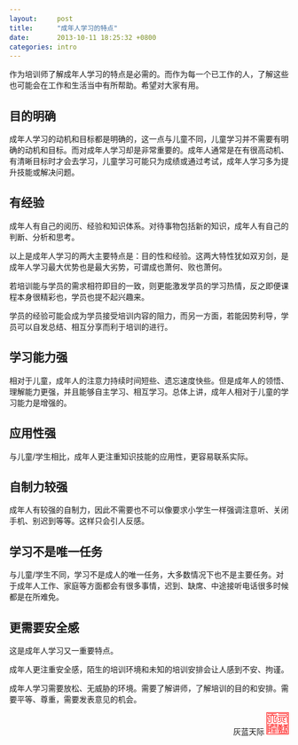 ```yaml
---
layout:     post
title:      "成年人学习的特点"
date:       2013-10-11 18:25:32 +0800
categories: intro
---
```


作为培训师了解成年人学习的特点是必需的。而作为每一个已工作的人，了解这些也可能会在工作和生活当中有所帮助。希望对大家有用。

## 目的明确
成年人学习的动机和目标都是明确的，这一点与儿童不同，儿童学习并不需要有明确的动机和目标。而对成年人学习却是非常重要的。成年人通常是在有很高动机、有清晰目标时才会去学习，儿童学习可能只为成绩或通过考试，成年人学习多为提升技能或解决问题。

## 有经验
成年人有自己的阅历、经验和知识体系。对待事物包括新的知识，成年人有自己的判断、分析和思考。

以上是成年人学习的两大主要特点是：目的性和经验。这两大特性犹如双刃剑，是成年人学习最大优势也是最大劣势，可谓成也萧何、败也萧何。

若培训能与学员的需求相符即目的一致，则更能激发学员的学习热情，反之即便课程本身很精彩也，学员也提不起兴趣来。

学员的经验可能会成为学员接受培训内容的阻力，而另一方面，若能因势利导，学员可以自发总结、相互分享而利于培训的进行。

## 学习能力强
相对于儿童，成年人的注意力持续时间短些、遗忘速度快些。但是成年人的领悟、理解能力更强，并且能够自主学习、相互学习。总体上讲，成年人相对于儿童的学习能力是增强的。

## 应用性强
与儿童/学生相比，成年人更注重知识技能的应用性，更容易联系实际。

## 自制力较强
成年人有较强的自制力，因此不需要也不可以像要求小学生一样强调注意听、关闭手机、别迟到等等。这样只会引人反感。

## 学习不是唯一任务
与儿童/学生不同，学习不是成人的唯一任务，大多数情况下也不是主要任务。对于成年人工作、家庭等方面都会有很多事情，迟到、缺席、中途接听电话很多时候都是在所难免。

## 更需要安全感
这是成年人学习又一重要特点。

成年人更注重安全感，陌生的培训环境和未知的培训安排会让人感到不安、拘谨。

成年人学习需要放松、无威胁的环境。需要了解讲师，了解培训的目的和安排。需要平等、尊重，需要发表意见的机会。

<div style="float:right">灰蓝天际  <img src="/assets/hltj.png" alt="灰蓝天际" /></div>
